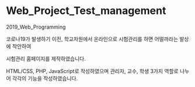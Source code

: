 # Web_Project_Test_management
2019_Web_Programming 

코로나19가 발생하기 이전, 학교차원에서 온라인으로 시험관리를 하면 어떨까라는 발상에 착안하여

시험관리 홈페이지를 제작하였습니다.

HTML/CSS, PHP, JavaScript로 작성하였으며 관리자, 교수, 학생 3가지 역할로 나누어 각각의 기능을 작성하였습니다.
